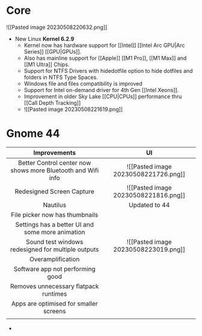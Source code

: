 # Core

![[Pasted image 20230508220632.png]]
- New Linux **Kernel 6.2.9**
	- Kernel now has hardware support for [[Intel]] [[Intel Arc GPU|Arc Series]] [[GPU|GPUs]].
	- Also has mainline support for [[Apple]] [[M1 Pro]], [[M1 Max]] and [[M1 Ultra]] Chips.
	- Support for NTFS Drivers with hidedotfile option to hide dotfiles and folders in NTFS Type Spaces.
	- Windows file and files compatibility is improved
	- Support for Intel on-demand driver for 4th Gen [[Intel Xeons]].
	- Improvement in older Sky Lake [[CPU|CPUs]] performance thru [[Call Depth Tracking]]
	- ![[Pasted image 20230508221619.png]]


# Gnome 44

|                       **Improvements**                       |                **UI**                |
|:------------------------------------------------------------:|:------------------------------------:|
| Better Control center now shows more Bluetooth and Wifi info | ![[Pasted image 20230508221726.png]] |
|                  Redesigned Screen Capture                   | ![[Pasted image 20230508221816.png]] |
|                           Nautilus                           |            Updated to 44             |
|                File picker now has thumbnails                |                                      |
|       Settings has a better UI and some more animation       |                                      |
|      Sound test windows redesigned for multiple outputs      | ![[Pasted image 20230508223019.png]] |
|                      Overamplification                       |                                      |
|               Software app not performing good               |                                      |
|            Removes unnecessary flatpack runtimes             |                                      |
|            Apps are optimised for smaller screens            |                                      |
|                                                              |                                      |


- 